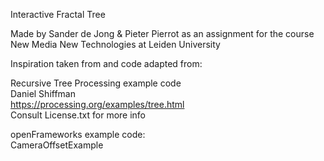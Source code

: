 Interactive Fractal Tree 

Made by Sander de Jong & Pieter Pierrot as an assignment for the course New Media New Technologies at Leiden University


Inspiration taken from and code adapted from:

Recursive Tree Processing example code \
Daniel Shiffman \
https://processing.org/examples/tree.html \
Consult License.txt for more info 

openFrameworks example code: \
CameraOffsetExample
